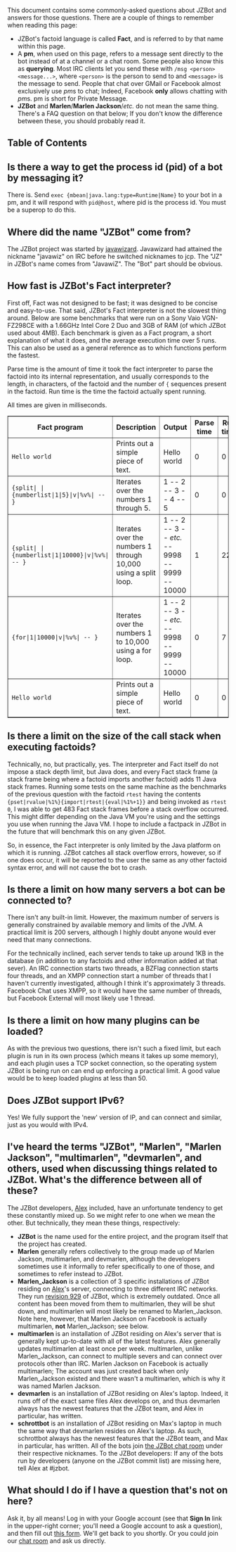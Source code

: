 This document contains some commonly-asked questions about JZBot and answers for those questions. There are a couple of things to remember when reading this page:
  * JZBot's factoid language is called **Fact**, and is referred to by that name within this page.
  * A **pm**, when used on this page, refers to a message sent directly to the bot instead of at a channel or a chat room. Some people also know this as **querying**. Most IRC clients let you send these with `/msg <person> <message...>`, where `<person>` is the person to send to and `<message>` is the message to send. People that chat over GMail or Facebook almost exclusively use <i>pm</i>s to chat; Indeed, Facebook **only** allows chatting with <i>pm</i>s. pm is short for Private Message.
  * **JZBot** and **Marlen**/**Marlen Jackson**/_etc._ do not mean the same thing. There's a FAQ question on that below; If you don't know the difference between these, you should probably read it.

## Table of Contents ##



## Is there a way to get the process id (pid) of a bot by messaging it? ##
There is. Send `exec {mbean|java.lang:type=Runtime|Name}` to your bot in a pm, and it will respond with `pid@host`, where pid is the process id. You must be a superop to do this.

## Where did the name "JZBot" come from? ##
The JZBot project was started by [javawizard](People#Alex.md). Javawizard had attained the nickname "javawiz" on IRC before he switched nicknames to jcp. The "JZ" in JZBot's name comes from "JavawiZ". The "Bot" part should be obvious.

## How fast is JZBot's Fact interpreter? ##
First off, Fact was not designed to be fast; it was designed to be concise and easy-to-use. That said, JZBot's Fact interpreter is not the slowest thing around. Below are some benchmarks that were run on a Sony Vaio VGN-FZ298CE with a 1.66GHz Intel Core 2 Duo and 3GB of RAM (of which JZBot used about 4MB). Each benchmark is given as a Fact program, a short explanation of what it does, and the average execution time over 5 runs. This can also be used as a general reference as to which functions perform the fastest.

Parse time is the amount of time it took the fact interpreter to parse the factoid into its internal representation, and usually corresponds to the length, in characters, of the factoid and the number of `{` sequences present in the factoid. Run time is the time the factoid actually spent running.

All times are given in milliseconds.

<table cellpadding='1' border='1' cellspacing='0'><tr><th>Fact program</th><th>Description</th><th>Output</th><th>Parse time</th><th>Run time</th><th>Total</th></tr>

<tr>
<td><code>Hello world</code></td>
<td>Prints out a simple piece of text.</td>
<td>Hello world</td>
<td>0</td>
<td>0</td>
<td>0</td>
</tr>

<tr>
<td><code>{split| |{numberlist|1|5}|v|%v%| -- }</code></td>
<td>Iterates over the numbers 1 through 5.</td>
<td>1 -- 2 -- 3 -- 4 -- 5</td>
<td>0</td>
<td>0</td>
<td>0</td>
</tr>

<tr>
<td><code>{split| |{numberlist|1|10000}|v|%v%| -- }</code></td>
<td>Iterates over the numbers 1 through 10,000 using a split loop.</td>
<td>1 -- 2 -- 3 -- <i>etc.</i> -- 9998 -- 9999 -- 10000</td>
<td>1</td>
<td>22</td>
<td>23</td>
</tr>

<tr>
<td><code>{for|1|10000|v|%v%| -- }</code></td>
<td>Iterates over the numbers 1 to 10,000 using a for loop.</td>
<td>1 -- 2 -- 3 -- <i>etc.</i> -- 9998 -- 9999 -- 10000</td>
<td>0</td>
<td>7</td>
<td>7</td>
</tr>

<tr>
<td><code>Hello world</code></td>
<td>Prints out a simple piece of text.</td>
<td>Hello world</td>
<td>0</td>
<td>0</td>
<td>0</td>
</tr>

</table>

## Is there a limit on the size of the call stack when executing factoids? ##
Technically, no, but practically, yes. The interpreter and Fact itself do not impose a stack depth limit, but Java does, and every Fact stack frame (a stack frame being where a factoid imports another factoid) adds 11 Java stack frames. Running some tests on the same machine as the benchmarks of the previous question with the factoid `rtest` having the contents `{pset|rvalue|%1%}{import|rtest|{eval|%1%+1}}` and being invoked as `rtest 0`, I was able to get 483 Fact stack frames before a stack overflow occurred. This might differ depending on the Java VM you're using and the settings you use when running the Java VM. I hope to include a factpack in JZBot in the future that will benchmark this on any given JZBot.

So, in essence, the Fact interpreter is only limited by the Java platform on which it is running. JZBot catches all stack overflow errors, however, so if one does occur, it will be reported to the user the same as any other factoid syntax error, and will not cause the bot to crash.

## Is there a limit on how many servers a bot can be connected to? ##
There isn't any built-in limit. However, the maximum number of servers is generally constrained by available memory and limits of the JVM. A practical limit is 200 servers, although I highly doubt anyone would ever need that many connections.

For the technically inclined, each server tends to take up around 1KB in the database (in addition to any factoids and other information added at that sever). An IRC connection starts two threads, a BZFlag connection starts four threads, and an XMPP connection start a number of threads that I haven't currently investigated, although I think it's approximately 3 threads. Facebook Chat uses XMPP, so it would have the same number of threads, but Facebook External will most likely use 1 thread.

## Is there a limit on how many plugins can be loaded? ##
As with the previous two questions, there isn't such a fixed limit, but each plugin is run in its own process (which means it takes up some memory), and each plugin uses a TCP socket connection, so the operating system JZBot is being run on can end up enforcing a practical limit. A good value would be to keep loaded plugins at less than 50.

## Does JZBot support IPv6? ##
Yes! We fully support the 'new' version of IP, and can connect and similar, just as you would with IPv4.

## I've heard the terms "JZBot", "Marlen", "Marlen Jackson", "multimarlen", "devmarlen", and others, used when discussing things related to JZBot. What's the difference between all of these? ##
The JZBot developers, [Alex](People#Alex.md) included, have an unfortunate tendency to get these constantly mixed up. So we might refer to one when we mean the other. But technically, they mean these things, respectively:
  * **JZBot** is the name used for the entire project, and the program itself that the project has created.
  * **Marlen** generally refers collectively to the group made up of Marlen Jackson, multimarlen, and devmarlen, although the developers sometimes use it informally to refer specifically to one of those, and sometimes to refer instead to JZBot.
  * **Marlen\_Jackson** is a collection of 3 specific installations of JZBot residing on [Alex](People#Alex.md)'s server, connecting to three different IRC networks. They run [revision 929](http://code.google.com/p/jwutils/source/detail?r=929) of JZBot, which is extremely outdated. Once all content has been moved from them to multimarlen, they will be shut down, and multimarlen will most likely be renamed to Marlen\_Jackson. Note here, however, that Marlen Jackson on Facebook is actually multimarlen, **not** Marlen\_Jackson; see below.
  * **multimarlen** is an installation of JZBot residing on Alex's server that is generally kept up-to-date with all of the latest features. Alex generally updates multimarlen at least once per week. multimarlen, unlike Marlen\_Jackson, can connect to multiple severs and can connect over protocols other than IRC. Marlen Jackson on Facebook is actually multimarlen; The account was just created back when only Marlen\_Jackson existed and there wasn't a multimarlen, which is why it was named Marlen Jackson.
  * **devmarlen** is an installation of JZBot residing on Alex's laptop. Indeed, it runs off of the exact same files Alex develops on, and thus devmarlen always has the newest features that the JZBot team, and Alex in particular, has written.
  * **schrottbot** is an installation of JZBot residing on Max's laptop in much the same way that devmarlen resides on Alex's laptop. As such, schrottbot always has the newest features that the JZBot team, and Max in particular, has written.
All of the bots join [the JZBot chat room](ChatRoom.md) under their respective nicknames.
To the JZBot developers: If any of the bots run by developers (anyone on the JZBot commit list) are missing here, tell Alex at #jzbot.
## What should I do if I have a question that's not on here? ##
Ask it, by all means! Log in with your Google account (see that **Sign In** link in the upper-right corner; you'll need a Google account to ask a question), and then fill out [this form](http://code.google.com/p/jzbot/issues/entry?template=Question). We'll get back to you shortly. Or you could join our [chat room](ChatRoom.md) and ask us directly.
